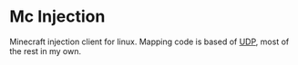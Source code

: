 # Mc Injection

Minecraft injection client for linux. Mapping code is based of [UDP](https://github.com/UnknownDetectionParty/UDP-CPP),
most of the rest in my own.
